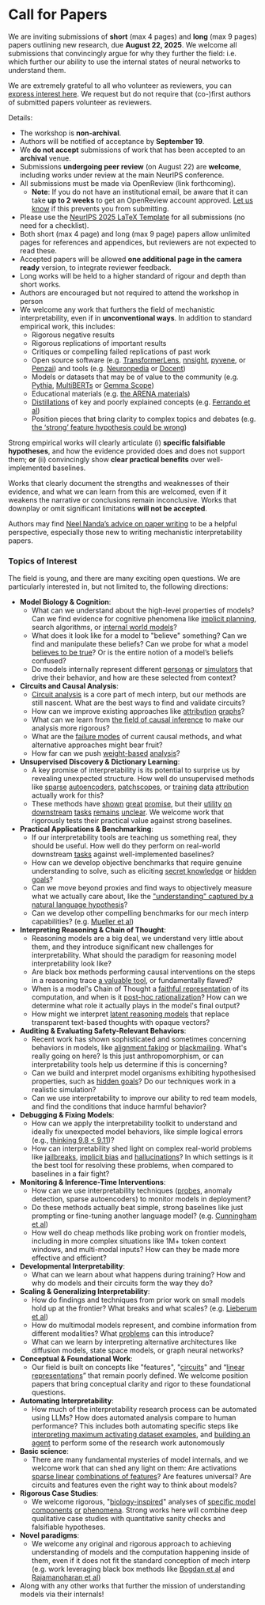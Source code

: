 # Call for Papers
We are inviting submissions of **short** (max 4 pages) and **long** (max 9 pages) papers outlining new research, due **August 22, 2025**. We welcome all submissions that convincingly argue for why they further the field: i.e. which further our ability to use the internal states of neural networks to understand them. 

We are extremely grateful to all who volunteer as reviewers, you can [express interest here](https://www.google.com/url?q=https://docs.google.com/forms/d/e/1FAIpQLSdiw1SJllzoTz_nqzDTzTOGb9DV3W_truQyh-WvYj_QGIi7Mg/viewform?usp%3Ddialog&sa=D&source=editors&ust=1754125742255380&usg=AOvVaw1KJ-CTiG6qIHs3oN9If5Xr). We request but do not require that (co-)first authors of submitted papers volunteer as reviewers. 

Details: 
* The workshop is **non-archival**.
* Authors will be notified of acceptance by **September 19**.
* We **do not accept** submissions of work that has been accepted to an **archival** venue.
* Submissions **undergoing peer review** (on August 22) are **welcome**, including works under review at the main NeurIPS conference.
* All submissions must be made via OpenReview (link forthcoming).
  * **Note**: If you do not have an institutional email, be aware that it can take **up to 2 weeks** to get an OpenReview account approved. [Let us know](mailto:neurips2025@mechinterpworkshop.com) if this prevents you from submitting.
* Please use the [NeurIPS 2025 LaTeX Template](https://www.google.com/url?q=https://media.neurips.cc/Conferences/NeurIPS2025/Styles.zip&sa=D&source=editors&ust=1754125742257255&usg=AOvVaw3l38pv6_atjb02icJGaEvv) for all submissions (no need for a checklist).
* Both short (max 4 page) and long (max 9 page) papers allow unlimited pages for references and appendices, but reviewers are not expected to read these.
* Accepted papers will be allowed **one additional page in the camera ready** version, to integrate reviewer feedback.
* Long works will be held to a higher standard of rigour and depth than short works.
* Authors are encouraged but not required to attend the workshop in person
* We welcome any work that furthers the field of mechanistic interpretability, even if in **unconventional ways**. In addition to standard empirical work, this includes:
  * Rigorous negative results
  * Rigorous replications of important results
  * Critiques or compelling failed replications of past work
  * Open source software (e.g. [TransformerLens](https://www.google.com/url?q=https://github.com/neelnanda-io/TransformerLens&sa=D&source=editors&ust=1754125742258594&usg=AOvVaw24-wxivxCTfoCPh-Xr5SAZ), [nnsight](https://www.google.com/url?q=https://github.com/ndif-team/nnsight&sa=D&source=editors&ust=1754125742258681&usg=AOvVaw16ryfdL4QbmkXGh39Rr3S4), [pyvene](https://www.google.com/url?q=https://github.com/stanfordnlp/pyvene/tree/main/pyvene/models/mlp&sa=D&source=editors&ust=1754125742258780&usg=AOvVaw1f2UzAVEegE63T8kU3lLco), or [Penzai](https://www.google.com/url?q=https://github.com/google-deepmind/penzai&sa=D&source=editors&ust=1754125742258882&usg=AOvVaw3Gy14iYTD5hrfU_sK9Cmqd)) and tools (e.g. [Neuronpedia](https://www.google.com/url?q=http://neuronpedia.org&sa=D&source=editors&ust=1754125742258973&usg=AOvVaw0mSNxIPKYuenWxWXkBASKD) or [Docent](https://www.google.com/url?q=https://transluce.org/introducing-docent&sa=D&source=editors&ust=1754125742259077&usg=AOvVaw2BC-YFTHJVB87SdrT2SNsH))
  * Models or datasets that may be of value to the community (e.g. [Pythia](https://www.google.com/url?q=https://arxiv.org/abs/2304.01373&sa=D&source=editors&ust=1754125742259248&usg=AOvVaw39JFghhkeiYEE5p_o1Kti0), [MultiBERTs](https://www.google.com/url?q=https://arxiv.org/abs/2106.16163&sa=D&source=editors&ust=1754125742259339&usg=AOvVaw04189rNZ_7mJgyUw0Xm2t5) or [Gemma Scope](https://www.google.com/url?q=https://arxiv.org/abs/2408.05147&sa=D&source=editors&ust=1754125742259418&usg=AOvVaw2lVs-KvlaQkQQgYij0HuyM))
  * Educational materials (e.g. [the ARENA materials](https://www.google.com/url?q=https://arena3-chapter1-transformer-interp.streamlit.app/&sa=D&source=editors&ust=1754125742259582&usg=AOvVaw3k-HKtvNu3a43Psbfvp76-))
  * [Distillations](https://www.google.com/url?q=https://distill.pub/2017/research-debt/&sa=D&source=editors&ust=1754125742259695&usg=AOvVaw0E3JWAyFepsjOT1hA7oREa) of key and poorly explained concepts (e.g. [Ferrando et al](https://www.google.com/url?q=https://arxiv.org/abs/2405.00208&sa=D&source=editors&ust=1754125742259828&usg=AOvVaw2_PK3vjbvbVth3DQyJd2vx))
  * Position pieces that bring clarity to complex topics and debates (e.g. [the ‘strong’ feature hypothesis could be wrong](https://www.google.com/url?q=https://www.alignmentforum.org/posts/tojtPCCRpKLSHBdpn/the-strong-feature-hypothesis-could-be-wrong&sa=D&source=editors&ust=1754125742260094&usg=AOvVaw3qMx4AZz4yIO5inqCxrkpN))

Strong empirical works will clearly articulate (i) **specific falsifiable hypotheses**, and how the evidence provided does and does not support them; **or** (ii) convincingly show **clear practical benefits** over well-implemented baselines. 

Works that clearly document the strengths and weaknesses of their evidence, and what we can learn from this are welcomed, even if it weakens the narrative or conclusions remain inconclusive. Works that downplay or omit significant limitations **will not be accepted**. 

Authors may find [Neel Nanda’s advice on paper writing](https://www.google.com/url?q=https://www.alignmentforum.org/posts/eJGptPbbFPZGLpjsp/highly-opinionated-advice-on-how-to-write-ml-papers&sa=D&source=editors&ust=1754125742261147&usg=AOvVaw3V25CedH0I-czQ0FRxZqNY) to be a helpful perspective, especially those new to writing mechanistic interpretability papers. 
### Topics of Interest
The field is young, and there are many exciting open questions. We are particularly interested in, but not limited to, the following directions: 
* **Model Biology & Cognition**:
  * What can we understand about the high-level properties of models? Can we find evidence for cognitive phenomena like [implicit planning](https://www.google.com/url?q=https://transformer-circuits.pub/2025/attribution-graphs/biology.html%23dives-poems&sa=D&source=editors&ust=1754125742261811&usg=AOvVaw1b09eV1md7KEvTIdNxuQKx), search algorithms, or [internal world models](https://www.google.com/url?q=https://arxiv.org/abs/2210.13382&sa=D&source=editors&ust=1754125742261933&usg=AOvVaw0CprC7ERpLlbyQs7vPMEL6)?
  * What does it look like for a model to "believe" something? Can we find and manipulate these beliefs? Can we probe for what a model [believes to be true](https://www.google.com/url?q=https://arxiv.org/abs/2310.06824&sa=D&source=editors&ust=1754125742262169&usg=AOvVaw0TI8S_1HyGBf5B10xNRfeL)? Or is the entire notion of a model’s beliefs confused?
  * Do models internally represent different [personas](https://www.google.com/url?q=https://arxiv.org/abs/2406.12094&sa=D&source=editors&ust=1754125742262362&usg=AOvVaw3DQaGiiqejuuXakok_fpOk) or [simulators](https://www.google.com/url?q=https://www.nature.com/articles/s41586-023-06647-8&sa=D&source=editors&ust=1754125742262465&usg=AOvVaw3cQYMM1D6Ihf-mdwrWffyd) that drive their behavior, and how are these selected from context?
* **Circuits and Causal Analysis**:
  * [Circuit analysis](https://www.google.com/url?q=https://distill.pub/2020/circuits/zoom-in/&sa=D&source=editors&ust=1754125742262739&usg=AOvVaw3yEv0UiVZ3UnpS1vjuZM3k) is a core part of mech interp, but our methods are still nascent. What are the best ways to find and validate circuits?
  * How can we improve existing approaches like [attribution](https://www.google.com/url?q=https://arxiv.org/abs/2406.11944&sa=D&source=editors&ust=1754125742263081&usg=AOvVaw3FaR7c6Rq3iSJAstgtl_eM) [graphs](https://www.google.com/url?q=https://transformer-circuits.pub/2025/attribution-graphs/methods.html&sa=D&source=editors&ust=1754125742263178&usg=AOvVaw2GyNRx40uXDMaaVgFKUF-a)?
  * What can we learn from [the field of causal inference](https://www.google.com/url?q=https://arxiv.org/abs/2407.04690&sa=D&source=editors&ust=1754125742263356&usg=AOvVaw3uCor0izllp-D97ajmdMFb) to make our analysis more rigorous?
  * What are the [failure modes](https://www.google.com/url?q=https://arxiv.org/abs/2307.15771&sa=D&source=editors&ust=1754125742263549&usg=AOvVaw2Ud-EDWy1Mm4CaiFW6-bMX) of current causal methods, and what alternative approaches might bear fruit?
  * How far can we push [weight-based](https://www.google.com/url?q=https://arxiv.org/abs/2301.05217&sa=D&source=editors&ust=1754125742263744&usg=AOvVaw2zM7FyOllhK-AmC_8OBlBF) [analysis](https://www.google.com/url?q=https://arxiv.org/abs/2410.08417&sa=D&source=editors&ust=1754125742263809&usg=AOvVaw1SFOC74FpoiOxkDQV-753P)?
* **Unsupervised Discovery & Dictionary Learning**:
  * A key promise of interpretability is its potential to surprise us by revealing unexpected structure. How well do unsupervised methods like [sparse](https://www.google.com/url?q=https://arxiv.org/abs/2103.15949&sa=D&source=editors&ust=1754125742264147&usg=AOvVaw0OCJ7AbPtUFtFDfWHd0f2x) [autoencoders](https://www.google.com/url?q=https://transformer-circuits.pub/2023/monosemantic-features&sa=D&source=editors&ust=1754125742264258&usg=AOvVaw1mRuC3YOvQD40tWyOtSGPj), [patch](https://www.google.com/url?q=https://arxiv.org/abs/2401.06102&sa=D&source=editors&ust=1754125742264350&usg=AOvVaw1T6-ZP3IJavkUR3slS7FsK)[scopes](https://www.google.com/url?q=https://arxiv.org/abs/2403.10949v2&sa=D&source=editors&ust=1754125742264408&usg=AOvVaw2SwNsExFtfOciam-2dlKpD), or [training](https://www.google.com/url?q=https://proceedings.mlr.press/v70/koh17a?ref%3Dhttps://githubhelp.com&sa=D&source=editors&ust=1754125742264500&usg=AOvVaw2lP16j3udL4Gj33CZvens0) [data](https://www.google.com/url?q=https://arxiv.org/abs/2308.03296&sa=D&source=editors&ust=1754125742264566&usg=AOvVaw1_JlZ_3qcfnUZx21FMhClr) [attribution](https://www.google.com/url?q=https://arxiv.org/abs/2205.11482&sa=D&source=editors&ust=1754125742264644&usg=AOvVaw0Vd3JoE98GWYp_-6D_TSes) actually work for this?
  * These methods have [shown](https://www.google.com/url?q=https://transformer-circuits.pub/2024/scaling-monosemanticity/index.html&sa=D&source=editors&ust=1754125742264810&usg=AOvVaw3lHt7IHZw5Y-OURC5C5eZO) [great](https://www.google.com/url?q=https://transformer-circuits.pub/2025/attribution-graphs/biology.html&sa=D&source=editors&ust=1754125742264906&usg=AOvVaw1hlFoW3aCZDUizE0kKwmfY) [promise](https://www.google.com/url?q=https://arxiv.org/abs/2503.10965&sa=D&source=editors&ust=1754125742264974&usg=AOvVaw3m40ngh9Vw_feV3pifj5tv), but their [utility](https://www.google.com/url?q=https://arxiv.org/abs/2502.16681&sa=D&source=editors&ust=1754125742265055&usg=AOvVaw33l-O-P4IJuc10w8PKQphW) [on](https://www.google.com/url?q=https://www.tilderesearch.com/blog/sieve&sa=D&source=editors&ust=1754125742265124&usg=AOvVaw2qJmkHUCl6w2cBdQgNz9AW) [downstream](https://www.google.com/url?q=https://arxiv.org/abs/2501.17148&sa=D&source=editors&ust=1754125742265194&usg=AOvVaw3P1yVCAyRRO7DAwgIUaZEH) [tasks](https://www.google.com/url?q=https://transformer-circuits.pub/2024/features-as-classifiers/index.html&sa=D&source=editors&ust=1754125742265286&usg=AOvVaw1Vpm-hvLQzwbO-mohtOsn2) [remains](https://www.google.com/url?q=https://arxiv.org/abs/2502.04382&sa=D&source=editors&ust=1754125742265357&usg=AOvVaw0tJO9qz_tUW0dWXYWtI0R1) [unclear](https://www.google.com/url?q=https://www.alignmentforum.org/posts/4uXCAJNuPKtKBsi28/negative-results-for-saes-on-downstream-tasks&sa=D&source=editors&ust=1754125742265464&usg=AOvVaw2goX8VapKJkqMybybvyHBx). We welcome work that rigorously tests their practical value against strong baselines.
* **Practical Applications & Benchmarking**:
  * If our interpretability tools are teaching us something real, they should be useful. How well do they perform on real-world downstream [tasks](https://www.google.com/url?q=https://www.lesswrong.com/posts/wGRnzCFcowRCrpX4Y/downstream-applications-as-validation-of-interpretability&sa=D&source=editors&ust=1754125742265953&usg=AOvVaw1rBafFqSmt_rR2qE11QzdG) against well-implemented baselines?
  * How can we develop objective benchmarks that require genuine understanding to solve, such as eliciting [secret knowledge](https://www.google.com/url?q=https://arxiv.org/abs/2505.14352&sa=D&source=editors&ust=1754125742266197&usg=AOvVaw1GPo33t42hM1wHWXtm1dR0) or [hidden goals](https://www.google.com/url?q=https://arxiv.org/abs/2503.10965&sa=D&source=editors&ust=1754125742266273&usg=AOvVaw09rao0d5Hu4eXRZAIl_oux)?
  * Can we move beyond proxies and find ways to objectively measure what we actually care about, like the ["understanding" captured by a natural language hypothesis](https://www.google.com/url?q=https://arxiv.org/abs/2502.04382&sa=D&source=editors&ust=1754125742266517&usg=AOvVaw3Q-yGErinPsQOSCnI19FRl)?
  * Can we develop other compelling benchmarks for our mech interp capabilities? (e.g. [Mueller et al](https://www.google.com/url?q=https://arxiv.org/abs/2504.13151&sa=D&source=editors&ust=1754125742266743&usg=AOvVaw1y-nf2hus5r50J61JTgGVH))
* **Interpreting Reasoning & Chain of Thought**:
  * Reasoning models are a big deal, we understand very little about them, and they introduce significant new challenges for interpretability. What should the paradigm for reasoning model interpretability look like?
  * Are black box methods performing causal interventions on the steps in a reasoning trace [a valuable tool](https://www.google.com/url?q=https://arxiv.org/abs/2506.19143&sa=D&source=editors&ust=1754125742267269&usg=AOvVaw3TFSsF4mZs5gg5OY-bn7zw), or fundamentally flawed?
  * When is a model's Chain of Thought a [faithful representation](https://www.google.com/url?q=https://arxiv.org/abs/2305.04388&sa=D&source=editors&ust=1754125742267544&usg=AOvVaw01o9s6YiO-yrEVwh8lWRwi) of its computation, and when is it [post-hoc rationalization](https://www.google.com/url?q=https://arxiv.org/abs/2503.08679&sa=D&source=editors&ust=1754125742267660&usg=AOvVaw21f-JhwmajZzghGrwPqqFw)? How can we determine what role it actually plays in the model's final output?
  * How might we interpret [latent reasoning models](https://www.google.com/url?q=https://arxiv.org/abs/2412.06769&sa=D&source=editors&ust=1754125742267878&usg=AOvVaw1KFxmJouOwmcXpf2NHB9Q-) that replace transparent text-based thoughts with opaque vectors?
* **Auditing & Evaluating Safety-Relevant Behaviors**:
  * Recent work has shown sophisticated and sometimes concerning behaviors in models, like [alignment faking](https://www.google.com/url?q=https://arxiv.org/abs/2412.14093&sa=D&source=editors&ust=1754125742268239&usg=AOvVaw1ywxWNEKwsbXLHDlZQh7Mt) or [blackmailing](https://www.google.com/url?q=https://www.anthropic.com/research/agentic-misalignment&sa=D&source=editors&ust=1754125742268330&usg=AOvVaw3xTJbYCoZz9vRT_eo60m0R). What's really going on here? Is this just anthropomorphism, or can interpretability tools help us determine if this is concerning?
  * Can we build and interpret model organisms exhibiting hypothesised properties, such as [hidden goals](https://www.google.com/url?q=https://arxiv.org/abs/2503.10965&sa=D&source=editors&ust=1754125742268644&usg=AOvVaw16m8H-zTPqgFnZsxorqBg_)? Do our techniques work in a realistic simulation?
  * Can we use interpretability to improve our ability to red team models, and find the conditions that induce harmful behavior?
* **Debugging & Fixing Models**:
  * How can we apply the interpretability toolkit to understand and ideally fix unexpected model behaviors, like simple logical errors (e.g., [thinking 9.8 < 9.11](https://www.google.com/url?q=https://transluce.org/observability-interface&sa=D&source=editors&ust=1754125742269225&usg=AOvVaw1naZ1ayIduiRsZvmcb3r3Y))?
  * How can interpretability shed light on complex real-world problems like [jailbreaks](https://www.google.com/url?q=https://transformer-circuits.pub/2025/attribution-graphs/biology.html%23dives-jailbreak&sa=D&source=editors&ust=1754125742269461&usg=AOvVaw2istt_9VQO_nVdWRMDNcF6), [implicit bias](https://www.google.com/url?q=https://arxiv.org/abs/2506.10922&sa=D&source=editors&ust=1754125742269541&usg=AOvVaw0atvNKN6WJtQJp5mpuzJvO) and [hallucinations](https://www.google.com/url?q=https://arxiv.org/abs/2411.14257&sa=D&source=editors&ust=1754125742269615&usg=AOvVaw1TZwzy-CXyFoDT-j4BXOV6)? In which settings is it the best tool for resolving these problems, when compared to baselines in a fair fight?
* **Monitoring & Inference-Time Interventions**:
  * How can we use interpretability techniques ([probes](https://www.google.com/url?q=https://arxiv.org/abs/2102.12452&sa=D&source=editors&ust=1754125742269962&usg=AOvVaw2X-kxdBySQomBjrmqqcRhl), anomaly detection, sparse autoencoders) to monitor models in deployment?
  * Do these methods actually beat simple, strong baselines like just prompting or fine-tuning another language model? (e.g. [Cunningham et al](https://www.google.com/url?q=https://alignment.anthropic.com/2025/cheap-monitors/&sa=D&source=editors&ust=1754125742270282&usg=AOvVaw0DW9HIngMjD0vyJEcpi3qs))
  * How well do cheap methods like probing work on frontier models, including in more complex situations like 1M+ token context windows, and multi-modal inputs? How can they be made more effective and efficient?
* **Developmental Interpretability**:
  * What can we learn about what happens during training? How and why do models and their circuits form the way they do?
* **Scaling & Generalizing Interpretability**:
  * How do findings and techniques from prior work on small models hold up at the frontier? What breaks and what scales? (e.g. [Lieberum et al](https://www.google.com/url?q=https://arxiv.org/abs/2307.09458&sa=D&source=editors&ust=1754125742271158&usg=AOvVaw1LQUPepcPg5ipkpFGmFPld))
  * How do multimodal models represent, and combine information from different modalities? What [problems](https://www.google.com/url?q=https://openreview.net/pdf?id%3DVUhRdZp8ke&sa=D&source=editors&ust=1754125742271382&usg=AOvVaw1kIUlR4ZKmtpsYv9hB_zLI) can this introduce?
  * What can we learn by interpreting alternative architectures like diffusion models, state space models, or graph neural networks?
* **Conceptual & Foundational Work**:
  * Our field is built on concepts like "features", "[circuits](https://www.google.com/url?q=https://distill.pub/2020/circuits/zoom-in/&sa=D&source=editors&ust=1754125742271822&usg=AOvVaw11Hmt9MmObreCFVeEY9VDI)" and “[linear representations](https://www.google.com/url?q=https://transformer-circuits.pub/2024/july-update/index.html%23linear-representations&sa=D&source=editors&ust=1754125742271948&usg=AOvVaw0kcCAyY0JMiK72-5EKaLOo)” that remain poorly defined. We welcome position papers that bring conceptual clarity and rigor to these foundational questions.
* **Automating Interpretability**:
  * How much of the interpretability research process can be automated using LLMs? How does automated analysis compare to human performance? This includes both automating specific steps like [interpreting maximum activating dataset examples](https://www.google.com/url?q=https://openaipublic.blob.core.windows.net/neuron-explainer/paper/index.html&sa=D&source=editors&ust=1754125742272592&usg=AOvVaw0-ORKbUOFgrjaDc-pS2cMM), and [building an agent](https://www.google.com/url?q=https://arxiv.org/abs/2404.14394&sa=D&source=editors&ust=1754125742272687&usg=AOvVaw3ERW4qdp-XV2-8pOzPoYjN) to perform some of the research work autonomously
* **Basic science**:
  * There are many fundamental mysteries of model internals, and we welcome work that can shed any light on them: Are activations [sparse linear](https://www.google.com/url?q=https://arxiv.org/abs/1601.03764&sa=D&source=editors&ust=1754125742273054&usg=AOvVaw1cv0rAC42JorocFoUOPAEh) [combinations of features](https://www.google.com/url?q=https://transformer-circuits.pub/2022/toy_model/index.html&sa=D&source=editors&ust=1754125742273157&usg=AOvVaw0kKPdcLbgkQQwTajHDJCt7)? Are features universal? Are circuits and features even the right way to think about models?
* **Rigorous Case Studies**:
  * We welcome rigorous, "[biology-inspired](https://www.google.com/url?q=https://distill.pub/2020/circuits/curve-circuits/&sa=D&source=editors&ust=1754125742273516&usg=AOvVaw3EQYXAK3-Iv5yMs_V1Mz7r)" analyses of [specific model](https://www.google.com/url?q=https://arxiv.org/abs/2310.04625&sa=D&source=editors&ust=1754125742273603&usg=AOvVaw2tk68hZ3cya5l21RHONJ73) [components](https://www.google.com/url?q=https://transformer-circuits.pub/2024/scaling-monosemanticity/index.html&sa=D&source=editors&ust=1754125742273691&usg=AOvVaw3sSuhnecqhWdKGYprI1d_t) [or](https://www.google.com/url?q=https://arxiv.org/abs/2305.01610&sa=D&source=editors&ust=1754125742273750&usg=AOvVaw2emmqSiEjQSj-RsZchxdJD) [phenomena](https://www.google.com/url?q=https://arxiv.org/abs/2306.09346&sa=D&source=editors&ust=1754125742273828&usg=AOvVaw0i2745JkBEFXdYpZd6NX3J). Strong works here will combine deep qualitative case studies with quantitative sanity checks and falsifiable hypotheses.
* **Novel paradigms**:
  * We welcome any original and rigorous approach to achieving understanding of models and the computation happening inside of them, even if it does not fit the standard conception of mech interp (e.g. work leveraging black box methods like [Bogdan et al](https://www.google.com/url?q=https://arxiv.org/abs/2506.19143&sa=D&source=editors&ust=1754125742274343&usg=AOvVaw0o8zuYLEdwHgbffeL7t8lx) and [Rajamanoharan et al](https://www.google.com/url?q=https://www.alignmentforum.org/posts/wnzkjSmrgWZaBa2aC/self-preservation-or-instruction-ambiguity-examining-the&sa=D&source=editors&ust=1754125742274499&usg=AOvVaw3zs7ssEOkULSxRztD5TiFC))
* Along with any other works that further the mission of understanding models via their internals!
